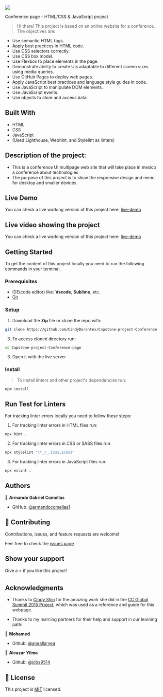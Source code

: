 ![](https://img.shields.io/badge/Microverse-blueviolet)

Conference page - HTML/CSS & JavaScript project

> Hi there! This project is based on an online website for a conference. The objectives are:
- Use semantic HTML tags.
- Apply best practices in HTML code.
- Use CSS selectors correctly.
- Use CSS box model.
- Use Flexbox to place elements in the page.
- Demonstrate ability to create UIs adaptable to different screen sizes using media queries.
- Use GitHub Pages to deploy web pages.
- Apply JavaScript best practices and language style guides in code.
- Use JavaScript to manipulate DOM elements.
- Use JavaScript events.
- Use objects to store and access data.

## Built With

- HTML
- CSS
- JavaScript
- (Used Lighthouse, Webhint, and Stylelint as linters)

## Description of the project:

- This is a conference UI multipage web site that will take place in mexico a conference about technologies.
- The purpose of this project is to show the responsive design and menu for desktop and smaller devices.

## Live Demo

You can check a live working version of this project here: [live-demo](https://armandocomellas1.github.io/capstone-project-conference/)

## Live video showing the project

You can check a live working version of this project here: [live-demo](https://drive.google.com/file/d/1Y7vXFLuFu1SEfDlnbkkC3J1IbYIUPWwm/view?usp=sharing)


## Getting Started

To get the content of this project locally you need to run the following commands in your terminal.

### Prerequisites
- IDE(code editor) like: **Vscode**, **Sublime**, etc.
- [Git](https://www.linode.com/docs/guides/how-to-install-git-on-linux-mac-and-windows/)

### Setup
1. Download the **Zip** file or clone the repo with:
```bash
git clone https://github.com/CindyDorantes/Capstone-project-Conference-page.git
```
3. To access cloned directory run:
```bash
cd Capstone-project-Conference-page
```
3. Open it with the live server

### Install
> To install linters and other project's dependencies run:
```bash
npm install
```
## Run Test for Linters
For tracking linter errors locally you need to follow these steps:
1. For tracking linter errors in HTML files run:
```bash
npx hint .
```

2. For tracking linter errors in CSS or SASS files run:

```bash
npx stylelint "\*_/_.{css,scss}"
```

3. For tracking linter errors in JavaScript files run:

```bash
npx eslint .
```

## Authors

👤 **Armando Gabriel Comellas**

- GitHub: [@armandocomellas1](https://github.com/armandocomellas1)

## 🤝 Contributing

Contributions, issues, and feature requests are welcome!

Feel free to check the [issues page](https://armandocomellas1.github.io/capstone-project-conference/issues)

## Show your support

Give a ⭐️ if you like this project!

## Acknowledgments

- Thanks to [Cindy Shin](https://www.behance.net/adagio07) for the amazing work she did in the [CC Global Summit 2015 Project](https://www.behance.net/gallery/29845175/CC-Global-Summit-2015), which was used as a reference and guide for this webpage.

- Thanks to my learning partners for their help and support in our learning path:

👤 **Mohamed**
- Github: [@aneallaryea](https://github.com/mohamed20163858)

👤 **Aleazar Yilma**

- Github: [@jdbs9514](https://github.com/Agetuni)


## 📝 License

This project is [MIT](./MIT.md) licensed.
